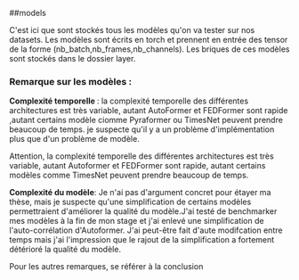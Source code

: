 
##models    


C'est ici que sont stockés tous les modèles qu'on va tester sur nos datasets. 
Les modèles sont écrits en torch et prennent en entrée des tensor de la forme (nb_batch,nb_frames,nb_channels).
Les briques de ces modèles sont stockés dans le dossier layer.


### Remarque sur les modèles :
<b>Complexité temporelle </b>: la complexité temporelle des différentes architectures est très variable, autant AutoFormer et FEDFormer sont rapide ,autant certains modèle ciomme Pyraformer ou TimesNet peuvent prendre beaucoup de temps. je suspecte qu'il y a un problème d'implémentation plus que d'un problème de modèle.

Attention, la complexité temporelle des différentes architectures est très variable, autant Autoformer et FEDFormer sont rapide, autant certains modèles comme TimesNet peuvent prendre beaucoup de temps.

<b> Complexité du modèle</b>: Je n'ai pas d'argument concret pour étayer ma thèse, mais je suspecte qu'une simplification de certains modèles permettraient d'améliorer la qualité du modèle.J'ai testé de benchmarker mes modèles à la fin de mon stage et j'ai enlevé une simplification de l'auto-corrélation d'Autoformer. J'ai peut-être fait d'aute modifcation entre temps mais j'ai l'impression que le rajout de la simplification a fortement détérioré la qualité du modèle.


Pour les autres remarques, se référer à la conclusion